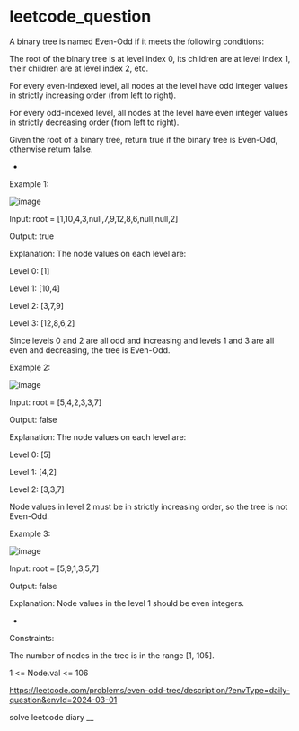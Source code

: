 # leetcode_question

A binary tree is named Even-Odd if it meets the following conditions:

The root of the binary tree is at level index 0, its children are at level index 1, their children are at level index 2, etc.

For every even-indexed level, all nodes at the level have odd integer values in strictly increasing order (from left to right).

For every odd-indexed level, all nodes at the level have even integer values in strictly decreasing order (from left to right).

Given the root of a binary tree, return true if the binary tree is Even-Odd, otherwise return false.




-




 

Example 1:


![image](https://github.com/SUSPECT007/leetcode_question/assets/103315098/a2fd6d85-6f61-4fb5-8f01-f901db11500f)


Input: root = [1,10,4,3,null,7,9,12,8,6,null,null,2]

Output: true

Explanation: The node values on each level are:

Level 0: [1]

Level 1: [10,4]

Level 2: [3,7,9]

Level 3: [12,8,6,2]

Since levels 0 and 2 are all odd and increasing and levels 1 and 3 are all even and decreasing, the tree is Even-Odd.


Example 2:


![image](https://github.com/SUSPECT007/leetcode_question/assets/103315098/bb5ddb17-5c85-4228-9f81-0f322f6fee01)



Input: root = [5,4,2,3,3,7]

Output: false

Explanation: The node values on each level are:

Level 0: [5]

Level 1: [4,2]

Level 2: [3,3,7]

Node values in level 2 must be in strictly increasing order, so the tree is not Even-Odd.


Example 3:


![image](https://github.com/SUSPECT007/leetcode_question/assets/103315098/fb7cff67-ca8e-400e-82b5-3745215d9542)



Input: root = [5,9,1,3,5,7]

Output: false

Explanation: Node values in the level 1 should be even integers.


-





 

Constraints:

The number of nodes in the tree is in the range [1, 105].

1 <= Node.val <= 106

https://leetcode.com/problems/even-odd-tree/description/?envType=daily-question&envId=2024-03-01

solve leetcode diary
__
